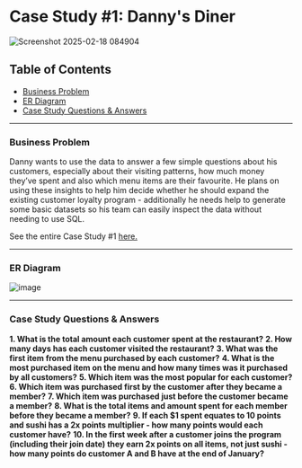 # Case Study #1: Danny's Diner

![Screenshot 2025-02-18 084904](https://github.com/user-attachments/assets/77f72972-f2c6-4388-a637-90fdd343e335)

## Table of Contents
- [Business Problem](READme.md#business-problem)
- [ER Diagram](READme.md#er-diagram)
- [Case Study Questions & Answers](READme.md#case-study-questions--answers)
---
### Business Problem

Danny wants to use the data to answer a few simple questions about his customers, especially about their visiting patterns, how much money they’ve spent and also which menu items are their favourite. He plans on using these insights to help him decide whether he should expand the existing customer loyalty program - additionally he needs help to generate some basic datasets so his team can easily inspect the data without needing to use SQL. 

See the entire Case Study #1 [here.](https://8weeksqlchallenge.com/case-study-1/)

---
### ER Diagram
![image](https://github.com/user-attachments/assets/21339843-ad8e-468b-bec8-b7be922e5827)

---
### Case Study Questions & Answers
**1. What is the total amount each customer spent at the restaurant?**
**2. How many days has each customer visited the restaurant?**
**3. What was the first item from the menu purchased by each customer?**
**4. What is the most purchased item on the menu and how many times was it purchased by all customers?**
**5. Which item was the most popular for each customer?**
**6. Which item was purchased first by the customer after they became a member?**
**7. Which item was purchased just before the customer became a member?**
**8. What is the total items and amount spent for each member before they became a member?**
**9. If each $1 spent equates to 10 points and sushi has a 2x points multiplier - how many points would each customer have?**
**10. In the first week after a customer joins the program (including their join date) they earn 2x points on all items, not just sushi - how many points do customer A and B have at the end of January?**
